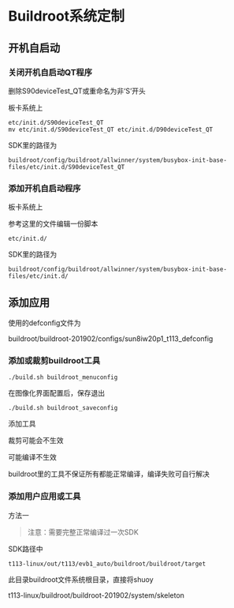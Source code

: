 # Buildroot系统定制

## 开机自启动

### 关闭开机自启动QT程序

删除S90deviceTest_QT或重命名为非‘S’开头

板卡系统上

``` shell
etc/init.d/S90deviceTest_QT
mv etc/init.d/S90deviceTest_QT etc/init.d/D90deviceTest_QT 
```

SDK里的路径为

``` shell
buildroot/config/buildroot/allwinner/system/busybox-init-base-files/etc/init.d/S90deviceTest_QT
```

### 添加开机自启动程序

板卡系统上

参考这里的文件编辑一份脚本

``` shell
etc/init.d/
```

SDK里的路径为

``` shell
buildroot/config/buildroot/allwinner/system/busybox-init-base-files/etc/init.d/
```



## 添加应用

使用的defconfig文件为

buildroot/buildroot-201902/configs/sun8iw20p1_t113_defconfig

### 添加或裁剪buildroot工具

``` shell
./build.sh buildroot_menuconfig
```

在图像化界面配置后，保存退出

``` 
./build.sh buildroot_saveconfig
```



添加工具

裁剪可能会不生效

可能编译不生效

buildroot里的工具不保证所有都能正常编译，编译失败可自行解决



### 添加用户应用或工具

方法一

> 注意：需要完整正常编译过一次SDK

SDK路径中

``` shell
t113-linux/out/t113/evb1_auto/buildroot/buildroot/target
```

此目录buildroot文件系统根目录，直接将shuoy







t113-linux/buildroot/buildroot-201902/system/skeleton

